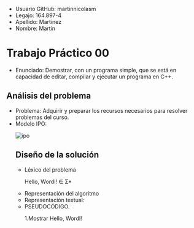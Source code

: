 <ul>
  <li>Usuario GitHub: martinnicolasm</li>
  <li>Legajo: 164.897-4</li>
  <li>Apellido: Martinez</li>
  <li>Nombre: Martin</li>
  </ul>
  
  <h1>Trabajo Práctico 00</h1>
  <ul>
  <li>Enunciado: Demostrar, con un programa simple, que se está en capacidad de editar, compilar y ejecutar un programa en C++.</li>
  </ul>

<h2>Análisis del problema</h2>
<ul>
   
  <li>Problema: Adquirir y preparar los recursos necesarios para resolver problemas del curso.</li>
  
  <li>Modelo IPO:</li>
  
 ![ipo](https://user-images.githubusercontent.com/37809641/49761695-a3db4280-fc7c-11e8-8693-cbacbd4f8188.jpg)


<h2>Diseño de la solución</h2>
<ul>
  <li>Léxico del problema</li>
  
  Hello, Wordl! ∈ Σ*
  
  <li>Representación del algoritmo</li>
  <li>Representación textual:</li>
  <li>PSEUDOCÓDIGO.</li>
  
  1.Mostrar Hello, Wordl!
  
